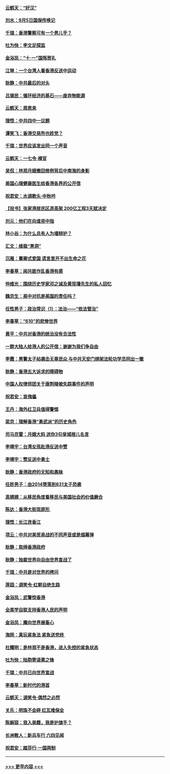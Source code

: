 #### [云鹤天：“好汉”](../pages/nsc993/n11513536.md?t=09111022) 
#### [刘水：9月5日国保传唤记](../pages/nsc993/n11513460.md?t=09111022) 
#### [千瑞：香港警察可有一个男儿乎？](../pages/nsc993/n11513109.md?t=09111022) 
#### [吐为快：李文足探监](../pages/nsc993/n11509622.md?t=09111022) 
#### [金浴凤：“十‧一”国殇贺礼](../pages/nsc993/n11509593.md?t=09111022) 
#### [江琳：一个台湾人看香港反送中运动](../pages/nsc993/n11509211.md?t=09111022) 
#### [耿静：中共最后的对头](../pages/nsc993/n11508308.md?t=09111022) 
#### [吕锡民：循环经济的基石——废弃物能源](../pages/nsc993/n11508212.md?t=09111022) 
#### [云鹤天：周恩来](../pages/nsc993/n11508055.md?t=09111022) 
#### [理悟：中共四中一议题](../pages/nsc993/n11507782.md?t=09111022) 
#### [谭笑飞：香港交易所也姓党？](../pages/nsc993/n11507753.md?t=09111022) 
#### [千瑞：世界应该发出同一个声音](../pages/nsc993/n11507290.md?t=09111022) 
#### [云鹤天：一七令‧裸官](../pages/nsc993/n11507177.md?t=09111022) 
#### [吴侃：林郑月娥撤回修例背后中南海的身影](../pages/nsc993/n11506876.md?t=09111022) 
#### [美国心理健康医生给香港各界的公开信](../pages/nsc993/n11506809.md?t=09111022) 
#### [祝君安：水调歌头‧中秋吟](../pages/nsc993/n11506758.md?t=09111022) 
#### [【投书】张家港居民区造高架 200亿工程3天就决定](../pages/nsc993/n11506682.md?t=09111022) 
#### [刘元：他们在向谁竖中指](../pages/nsc993/n11505384.md?t=09111022) 
#### [林小谷：为什么总有人为墙辩护？](../pages/nsc993/n11505226.md?t=09111022) 
#### [汇文：维稳“黑洞”](../pages/nsc993/n11504347.md?t=09111022) 
#### [沉雁：董卿式爱国 谎言里开不出生命之花](../pages/nsc993/n11503215.md?t=09111022) 
#### [李春草：闻共匪作乱香港有感](../pages/nsc993/n11503072.md?t=09111022) 
#### [仲维光：围绕历史学家邓之诚及黄现璠先生的私人回忆](../pages/nsc993/n11501330.md?t=09111022) 
#### [魏京生：美中对抗是美国的责任吗？](../pages/nsc993/n11500723.md?t=09111022) 
#### [任性男子：政治常识（1）：法治——“依法管治”](../pages/nsc993/n11500791.md?t=09111022) 
#### [李春草：“610”的悲惨世界](../pages/nsc993/n11501141.md?t=09111022) 
#### [黄平：中共对香港的统治没有合法性](../pages/nsc993/n11499473.md?t=09111022) 
#### [一群大陆人给港人的公开信：谢谢为我们争自由](../pages/nsc993/n11500402.md?t=09111022) 
#### [李霞：黑警太子站袭击无辜民众 与中共天安门绑架法轮功学员同出一辙](../pages/nsc993/n11499805.md?t=09111022) 
#### [耿静：香港五大诉求的障碍物](../pages/nsc993/n11497578.md?t=09111022) 
#### [中国人权律师团关于唐荆陵被失踪事件的声明](../pages/nsc993/n11500014.md?t=09111022) 
#### [祝君安：哀傀儡](../pages/nsc993/n11499776.md?t=09111022) 
#### [王丹：海外红卫兵值得警惕](../pages/nsc993/n11498138.md?t=09111022) 
#### [梁京：理解香港“勇武派”的历史角色](../pages/nsc993/n11498006.md?t=09111022) 
#### [司马京雷：月娥大妈  送你3句皇城根儿名言](../pages/nsc993/n11497885.md?t=09111022) 
#### [李靖宇：台湾女孩赴港反送中赞](../pages/nsc993/n11497721.md?t=09111022) 
#### [李靖宇：赞反送中勇士](../pages/nsc993/n11497452.md?t=09111022) 
#### [耿静：香港政府的无知和愚昧](../pages/nsc993/n11494238.md?t=09111022) 
#### [任姓男子：由2014堕落到831太子恐袭](../pages/nsc993/n11496683.md?t=09111022) 
#### [高婧婧：从移民角度看移民与美国社会的价值磨合](../pages/nsc993/n11495757.md?t=09111022) 
#### [陈达：香港大街现原形 ](../pages/nsc993/n11495441.md?t=09111022) 
#### [理悟：长江连香江](../pages/nsc993/n11495377.md?t=09111022) 
#### [项云：中共对美贸易战的不同声音或是烟幕弹](../pages/nsc993/n11494929.md?t=09111022) 
#### [耿静：取缔香港政府](../pages/nsc993/n11494218.md?t=09111022) 
#### [耿静：独裁世界向自由世界宣战了](../pages/nsc993/n11494190.md?t=09111022) 
#### [千瑞：中共是对世界的拷问](../pages/nsc993/n11493021.md?t=09111022) 
#### [莲园：调笑令‧红朝自绝生路](../pages/nsc993/n11493011.md?t=09111022) 
#### [金浴凤：武警惊香港](../pages/nsc993/n11492994.md?t=09111022) 
#### [全美学自联支持香港人民的声明](../pages/nsc993/n11492630.md?t=09111022) 
#### [金浴凤：魔向世界展畜心](../pages/nsc993/n11492599.md?t=09111022) 
#### [海网：真玩紧急法 紧急送党终 ](../pages/nsc993/n11492535.md?t=09111022) 
#### [杜耀明：是林郑不是香港，进入失控的紧急状态](../pages/nsc993/n11491420.md?t=09111022) 
#### [吐为快：陆胞寄语黄之锋](../pages/nsc993/n11491117.md?t=09111022) 
#### [千瑞：中共已向世界宣战](../pages/nsc993/n11490123.md?t=09111022) 
#### [李春草：新时代的港首](../pages/nsc993/n11489864.md?t=09111022) 
#### [云鹤天：调笑令·偶然之必然](../pages/nsc993/n11489701.md?t=09111022) 
#### [关乐：明珠不会碎 红瓦难保全](../pages/nsc993/n11489647.md?t=09111022) 
#### [陈婉容：我入美籍，我是护旗手？](../pages/nsc993/n11487908.md?t=09111022) 
#### [长洲散人：新兵车行 六四见闻](../pages/nsc993/n11487729.md?t=09111022) 
#### [祝君安：踏莎行‧一国两制](../pages/nsc993/n11487699.md?t=09111022) 

----
#### [ >>> 更早内容 <<< ](../indexes/nsc993-earlier.md)
